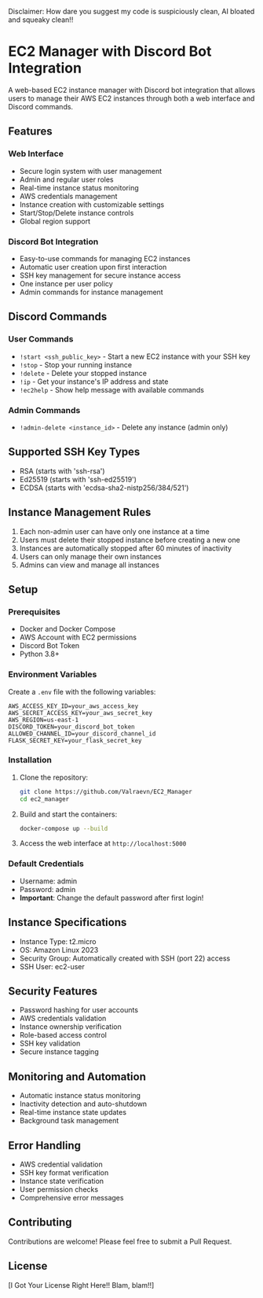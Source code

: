 Disclaimer: How dare you suggest my code is suspiciously clean, AI bloated and squeaky clean!!

# EC2 Manager with Discord Bot Integration

A web-based EC2 instance manager with Discord bot integration that allows users to manage their AWS EC2 instances through both a web interface and Discord commands.

## Features

### Web Interface
- Secure login system with user management
- Admin and regular user roles
- Real-time instance status monitoring
- AWS credentials management
- Instance creation with customizable settings
- Start/Stop/Delete instance controls
- Global region support

### Discord Bot Integration
- Easy-to-use commands for managing EC2 instances
- Automatic user creation upon first interaction
- SSH key management for secure instance access
- One instance per user policy
- Admin commands for instance management

## Discord Commands

### User Commands
- `!start <ssh_public_key>` - Start a new EC2 instance with your SSH key
- `!stop` - Stop your running instance
- `!delete` - Delete your stopped instance
- `!ip` - Get your instance's IP address and state
- `!ec2help` - Show help message with available commands

### Admin Commands
- `!admin-delete <instance_id>` - Delete any instance (admin only)

## Supported SSH Key Types
- RSA (starts with 'ssh-rsa')
- Ed25519 (starts with 'ssh-ed25519')
- ECDSA (starts with 'ecdsa-sha2-nistp256/384/521')

## Instance Management Rules
1. Each non-admin user can have only one instance at a time
2. Users must delete their stopped instance before creating a new one
3. Instances are automatically stopped after 60 minutes of inactivity
4. Users can only manage their own instances
5. Admins can view and manage all instances

## Setup

### Prerequisites
- Docker and Docker Compose
- AWS Account with EC2 permissions
- Discord Bot Token
- Python 3.8+

### Environment Variables
Create a `.env` file with the following variables:
```env
AWS_ACCESS_KEY_ID=your_aws_access_key
AWS_SECRET_ACCESS_KEY=your_aws_secret_key
AWS_REGION=us-east-1
DISCORD_TOKEN=your_discord_bot_token
ALLOWED_CHANNEL_ID=your_discord_channel_id
FLASK_SECRET_KEY=your_flask_secret_key
```

### Installation
1. Clone the repository:
   ```bash
   git clone https://github.com/Valraevn/EC2_Manager
   cd ec2_manager
   ```

2. Build and start the containers:
   ```bash
   docker-compose up --build
   ```

3. Access the web interface at `http://localhost:5000`

### Default Credentials
- Username: admin
- Password: admin
- **Important**: Change the default password after first login!

## Instance Specifications
- Instance Type: t2.micro
- OS: Amazon Linux 2023
- Security Group: Automatically created with SSH (port 22) access
- SSH User: ec2-user

## Security Features
- Password hashing for user accounts
- AWS credentials validation
- Instance ownership verification
- Role-based access control
- SSH key validation
- Secure instance tagging

## Monitoring and Automation
- Automatic instance status monitoring
- Inactivity detection and auto-shutdown
- Real-time instance state updates
- Background task management

## Error Handling
- AWS credential validation
- SSH key format verification
- Instance state verification
- User permission checks
- Comprehensive error messages

## Contributing
Contributions are welcome! Please feel free to submit a Pull Request.

## License
[I Got Your License Right Here!! Blam, blam!!] 
